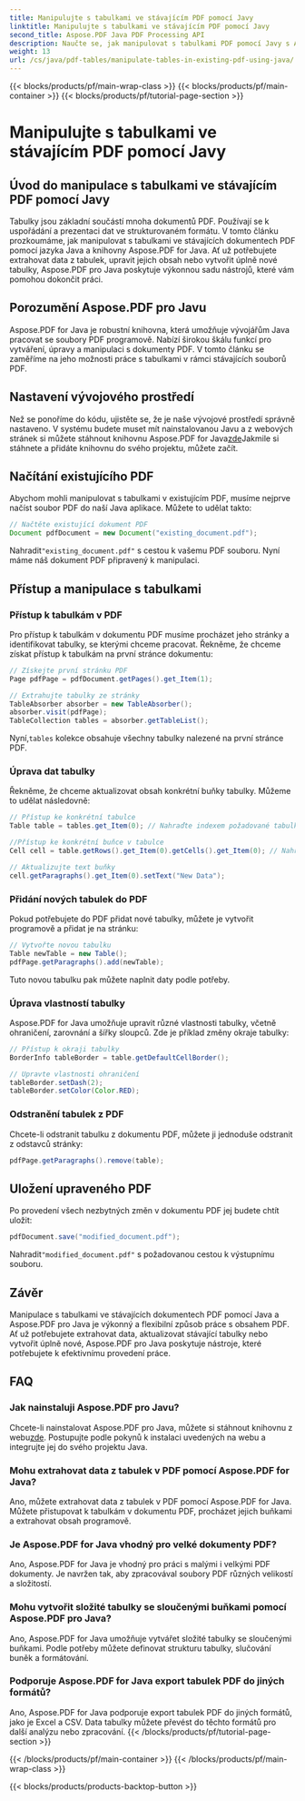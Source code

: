 ```yaml
---
title: Manipulujte s tabulkami ve stávajícím PDF pomocí Javy
linktitle: Manipulujte s tabulkami ve stávajícím PDF pomocí Javy
second_title: Aspose.PDF Java PDF Processing API
description: Naučte se, jak manipulovat s tabulkami PDF pomocí Javy s Aspose.PDF pro Javu. Tento podrobný průvodce pokrývá extrakci tabulek, úpravy a další pro efektivní práci s PDF.
weight: 13
url: /cs/java/pdf-tables/manipulate-tables-in-existing-pdf-using-java/
---
```


{{< blocks/products/pf/main-wrap-class >}}
{{< blocks/products/pf/main-container >}}
{{< blocks/products/pf/tutorial-page-section >}}

# Manipulujte s tabulkami ve stávajícím PDF pomocí Javy


## Úvod do manipulace s tabulkami ve stávajícím PDF pomocí Javy

Tabulky jsou základní součástí mnoha dokumentů PDF. Používají se k uspořádání a prezentaci dat ve strukturovaném formátu. V tomto článku prozkoumáme, jak manipulovat s tabulkami ve stávajících dokumentech PDF pomocí jazyka Java a knihovny Aspose.PDF for Java. Ať už potřebujete extrahovat data z tabulek, upravit jejich obsah nebo vytvořit úplně nové tabulky, Aspose.PDF pro Java poskytuje výkonnou sadu nástrojů, které vám pomohou dokončit práci.

## Porozumění Aspose.PDF pro Javu

Aspose.PDF for Java je robustní knihovna, která umožňuje vývojářům Java pracovat se soubory PDF programově. Nabízí širokou škálu funkcí pro vytváření, úpravy a manipulaci s dokumenty PDF. V tomto článku se zaměříme na jeho možnosti práce s tabulkami v rámci stávajících souborů PDF.

## Nastavení vývojového prostředí

 Než se ponoříme do kódu, ujistěte se, že je naše vývojové prostředí správně nastaveno. V systému budete muset mít nainstalovanou Javu a z webových stránek si můžete stáhnout knihovnu Aspose.PDF for Java[zde](https://releases.aspose.com/pdf/java/)Jakmile si stáhnete a přidáte knihovnu do svého projektu, můžete začít.

## Načítání existujícího PDF

Abychom mohli manipulovat s tabulkami v existujícím PDF, musíme nejprve načíst soubor PDF do naší Java aplikace. Můžete to udělat takto:

```java
// Načtěte existující dokument PDF
Document pdfDocument = new Document("existing_document.pdf");
```

 Nahradit`"existing_document.pdf"` s cestou k vašemu PDF souboru. Nyní máme náš dokument PDF připravený k manipulaci.

## Přístup a manipulace s tabulkami

### Přístup k tabulkám v PDF

Pro přístup k tabulkám v dokumentu PDF musíme procházet jeho stránky a identifikovat tabulky, se kterými chceme pracovat. Řekněme, že chceme získat přístup k tabulkám na první stránce dokumentu:

```java
// Získejte první stránku PDF
Page pdfPage = pdfDocument.getPages().get_Item(1);

// Extrahujte tabulky ze stránky
TableAbsorber absorber = new TableAbsorber();
absorber.visit(pdfPage);
TableCollection tables = absorber.getTableList();
```

 Nyní,`tables` kolekce obsahuje všechny tabulky nalezené na první stránce PDF.

### Úprava dat tabulky

Řekněme, že chceme aktualizovat obsah konkrétní buňky tabulky. Můžeme to udělat následovně:

```java
// Přístup ke konkrétní tabulce
Table table = tables.get_Item(0); // Nahraďte indexem požadované tabulky

//Přístup ke konkrétní buňce v tabulce
Cell cell = table.getRows().get_Item(0).getCells().get_Item(0); // Nahraďte řádkovými a sloupcovými indexy

// Aktualizujte text buňky
cell.getParagraphs().get_Item(0).setText("New Data");
```

### Přidání nových tabulek do PDF

Pokud potřebujete do PDF přidat nové tabulky, můžete je vytvořit programově a přidat je na stránku:

```java
// Vytvořte novou tabulku
Table newTable = new Table();
pdfPage.getParagraphs().add(newTable);
```

Tuto novou tabulku pak můžete naplnit daty podle potřeby.

### Úprava vlastností tabulky

Aspose.PDF for Java umožňuje upravit různé vlastnosti tabulky, včetně ohraničení, zarovnání a šířky sloupců. Zde je příklad změny okraje tabulky:

```java
// Přístup k okraji tabulky
BorderInfo tableBorder = table.getDefaultCellBorder();

// Upravte vlastnosti ohraničení
tableBorder.setDash(2);
tableBorder.setColor(Color.RED);
```

### Odstranění tabulek z PDF

Chcete-li odstranit tabulku z dokumentu PDF, můžete ji jednoduše odstranit z odstavců stránky:

```java
pdfPage.getParagraphs().remove(table);
```

## Uložení upraveného PDF

Po provedení všech nezbytných změn v dokumentu PDF jej budete chtít uložit:

```java
pdfDocument.save("modified_document.pdf");
```

 Nahradit`"modified_document.pdf"` s požadovanou cestou k výstupnímu souboru.

## Závěr

Manipulace s tabulkami ve stávajících dokumentech PDF pomocí Java a Aspose.PDF pro Java je výkonný a flexibilní způsob práce s obsahem PDF. Ať už potřebujete extrahovat data, aktualizovat stávající tabulky nebo vytvořit úplně nové, Aspose.PDF pro Java poskytuje nástroje, které potřebujete k efektivnímu provedení práce.

## FAQ

### Jak nainstaluji Aspose.PDF pro Javu?

 Chcete-li nainstalovat Aspose.PDF pro Java, můžete si stáhnout knihovnu z webu[zde](https://releases.aspose.com/pdf/java/). Postupujte podle pokynů k instalaci uvedených na webu a integrujte jej do svého projektu Java.

### Mohu extrahovat data z tabulek v PDF pomocí Aspose.PDF for Java?

Ano, můžete extrahovat data z tabulek v PDF pomocí Aspose.PDF for Java. Můžete přistupovat k tabulkám v dokumentu PDF, procházet jejich buňkami a extrahovat obsah programově.

### Je Aspose.PDF for Java vhodný pro velké dokumenty PDF?

Ano, Aspose.PDF for Java je vhodný pro práci s malými i velkými PDF dokumenty. Je navržen tak, aby zpracovával soubory PDF různých velikostí a složitostí.

### Mohu vytvořit složité tabulky se sloučenými buňkami pomocí Aspose.PDF pro Java?

Ano, Aspose.PDF for Java umožňuje vytvářet složité tabulky se sloučenými buňkami. Podle potřeby můžete definovat strukturu tabulky, slučování buněk a formátování.

### Podporuje Aspose.PDF for Java export tabulek PDF do jiných formátů?

Ano, Aspose.PDF for Java podporuje export tabulek PDF do jiných formátů, jako je Excel a CSV. Data tabulky můžete převést do těchto formátů pro další analýzu nebo zpracování.
{{< /blocks/products/pf/tutorial-page-section >}}

{{< /blocks/products/pf/main-container >}}
{{< /blocks/products/pf/main-wrap-class >}}

{{< blocks/products/products-backtop-button >}}
